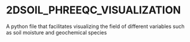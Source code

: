 # 2DSOIL_PHREEQC_VISUALIZATION
A python file that facilitates visualizing the field of different variables such as soil moisture and geochemical species
